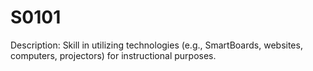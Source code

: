 # S0101
Description: Skill in utilizing technologies (e.g., SmartBoards, websites, computers, projectors) for instructional purposes. 
